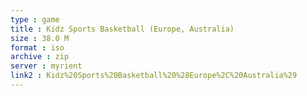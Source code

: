 ```yaml
---
type : game
title : Kidz Sports Basketball (Europe, Australia)
size : 38.0 M
format : iso
archive : zip
server : myrient
link2 : Kidz%20Sports%20Basketball%20%28Europe%2C%20Australia%29
---
```

